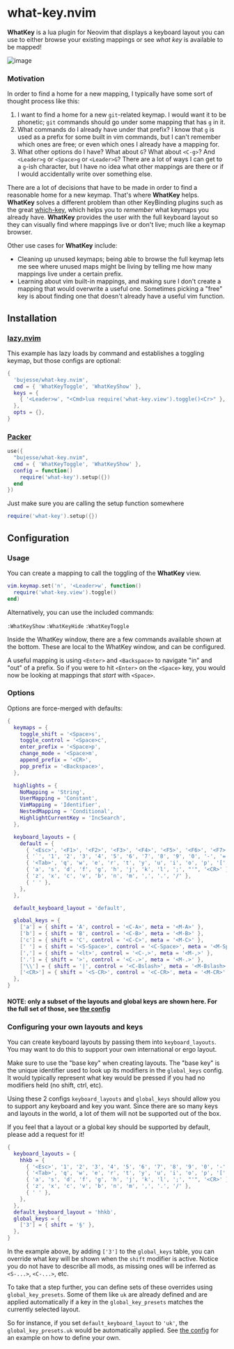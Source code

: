 # what-key.nvim

**WhatKey** is a lua plugin for Neovim that displays a keyboard layout you can use to either browse your existing mappings or see _what key_ is available to be mapped!

![image](https://github.com/user-attachments/assets/617d4ad4-a8c4-4112-a106-1329149ce8cd)

### Motivation

In order to find a home for a new mapping, I typically have some sort of thought process like this:

1. I want to find a home for a new `git`-related keymap. I would want it to be phonetic; `git` commands should go under some mapping that has `g` in it.
2. What commands do I already have under that prefix? I know that `g` is used as a prefix for some built in vim commands, but I can't remember which ones are free; or even which ones I already have a mapping for.
3. What other options do I have? What about `G`? What about `<C-g>`? And `<Leader>g` or `<Space>g` or `<Leader>G`? There are a lot of ways I can get to a `g`-ish character, but I have no idea what other mappings are there or if I would accidentally write over something else.

There are a lot of decisions that have to be made in order to find a reasonable home for a new keymap. That's where **WhatKey** helps. **WhatKey** solves a different problem than other KeyBinding plugins such as the great [which-key](https://github.com/folke/which-key.nvim), which helps you to _remember_ what keymaps you already have. **WhatKey** provides the user with the full keyboard layout so they can visually find where mappings live or don't live; much like a keymap browser.

Other use cases for **WhatKey** include:

* Cleaning up unused keymaps; being able to browse the full keymap lets me see where unused maps might be living by telling me how many mappings live under a certain prefix.
* Learning about vim built-in mappings, and making sure I don't create a mapping that would overwrite a useful one. Sometimes picking a "free" key is about finding one that doesn't already have a useful vim function.

## Installation

### [lazy.nvim](https://github.com/folke/lazy.nvim)

This example has lazy loads by command and establishes a toggling keymap, but those configs are optional:

```lua
{
  'bujesse/what-key.nvim',
  cmd = { 'WhatKeyToggle', 'WhatKeyShow' },
  keys = {
    { '<Leader>w', "<Cmd>lua require('what-key.view').toggle()<Cr>" },
  },
  opts = {},
}
```

### [Packer](https://github.com/wbthomason/packer.nvim)

```lua
use({
  "bujesse/what-key.nvim",
  cmd = { 'WhatKeyToggle', 'WhatKeyShow' },
  config = function()
    require('what-key').setup({})
  end
})
```

Just make sure you are calling the setup function somewhere

```lua
require('what-key').setup({})
```

## Configuration

### Usage

You can create a mapping to call the toggling of the **WhatKey** view.

```lua
vim.keymap.set('n', '<Leader>w', function()
  require('what-key.view').toggle()
end)
```

Alternatively, you can use the included commands:

`:WhatKeyShow` `:WhatKeyHide` `:WhatKeyToggle`

Inside the WhatKey window, there are a few commands available shown at the bottom. These are local to the WhatKey window, and can be configured. 

A useful mapping is using `<Enter>` and `<Backspace>` to navigate "in" and "out" of a prefix. So if you were to hit `<Enter>` on the `<Space>` key, you would now be looking at mappings that _start_ with `<Space>`.

### Options

Options are force-merged with defaults:

```lua
{
  keymaps = {
    toggle_shift = '<Space>s',
    toggle_control = '<Space>c',
    enter_prefix = '<Space>p',
    change_mode = '<Space>m',
    append_prefix = '<CR>',
    pop_prefix = '<Backspace>',
  },

  highlights = {
    NoMapping = 'String',
    UserMapping = 'Constant',
    VimMapping = 'Identifier',
    NestedMapping = 'Conditional',
    HighlightCurrentKey = 'IncSearch',
  },

  keyboard_layouts = {
    default = {
      { '<Esc>', '<F1>', '<F2>', '<F3>', '<F4>', '<F5>', '<F6>', '<F7>', '<F8>', '<F9>', '<F10>', '<F11>', '<F12>' },
      { '`', '1', '2', '3', '4', '5', '6', '7', '8', '9', '0', '-', '=', '<BS>', '<Del>' },
      { '<Tab>', 'q', 'w', 'e', 'r', 't', 'y', 'u', 'i', 'o', 'p', '[', ']', '\\' },
      { 'a', 's', 'd', 'f', 'g', 'h', 'j', 'k', 'l', ';', "'", '<CR>' },
      { 'z', 'x', 'c', 'v', 'b', 'n', 'm', ',', '.', '/' },
      { ' ' },
    },
  },

  default_keyboard_layout = 'default',

  global_keys = {
    ['a'] = { shift = 'A', control = '<C-A>', meta = '<M-A>' },
    ['b'] = { shift = 'B', control = '<C-B>', meta = '<M-B>' },
    ['c'] = { shift = 'C', control = '<C-C>', meta = '<M-C>' },
    [' '] = { shift = '<S-Space>', control = '<C-Space>', meta = '<M-Space>' },
    [','] = { shift = '<lt>', control = '<C-,>', meta = '<M-,>' },
    ['.'] = { shift = '>', control = '<C-.>', meta = '<M-.>' },
    ['\\'] = { shift = '|', control = '<C-Bslash>', meta = '<M-Bslash>' },
    ['<CR>'] = { shift = '<S-CR>', control = '<C-CR>', meta = '<M-CR>' },
  },
}
```

#### NOTE: only a subset of the layouts and global keys are shown here. For the full set of those, see [the config](lua/what-key/config.lua)

### Configuring your own layouts and keys

You can create keyboard layouts by passing them into `keyboard_layouts`. 
You may want to do this to support your own international or ergo layout.

Make sure to use the "base key" when creating layouts. The "base key" is the unique identifier used to look up its modifiers in the `global_keys` config. It would typically represent what key would be pressed if you had no modifiers held (no shift, ctrl, etc).

Using these 2 configs `keyboard_layouts` and `global_keys` should allow you to support any keyboard and key you want. Since there are so many keys and layouts in the world, a lot of them will not be supported out of the box.

If you feel that a layout or a global key should be supported by default, please add a request for it!

```lua
{
  keyboard_layouts = {
    hhkb = {
      { '<Esc>', '1', '2', '3', '4', '5', '6', '7', '8', '9', '0', '-', '=', '\\', '`'},
      { '<Tab>', 'q', 'w', 'e', 'r', 't', 'y', 'u', 'i', 'o', 'p', '[', ']', '<BS>' },
      { 'a', 's', 'd', 'f', 'g', 'h', 'j', 'k', 'l', ';', "'", '<CR>' },
      { 'z', 'x', 'c', 'v', 'b', 'n', 'm', ',', '.', '/' },
      { ' ' },
    },
  },
  default_keyboard_layout = 'hhkb',
  global_keys = {
    ['3'] = { shift = '§' },
  },
}
```

In the example above, by adding `['3']` to the `global_keys` table, you can override what key will be shown when the `shift` modifier is active. Notice you do not have to describe all mods, as missing ones will be inferred as `<S-...>`, `<C-...>`, etc.

To take that a step further, you can define sets of these overrides using `global_key_presets`. Some of them like `uk` are already defined and are applied automatically if a key in the `global_key_presets` matches the currently selected layout. 

So for instance, if you set `default_keyboard_layout` to `'uk'`, the `global_key_presets.uk` would be automatically applied. See [the config](lua/what-key/config.lua) for an example on how to define your own.

